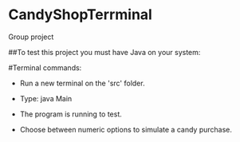 # CandyShopTerrminal

Group project

##To test this project you must have Java on your system:

#Terminal commands:

- Run a new terminal on the 'src' folder.

- Type: java Main

- The program is running to test.

- Choose between numeric options to simulate a candy purchase.
